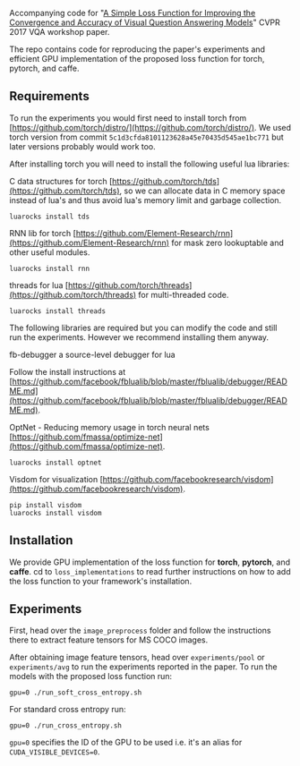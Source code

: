 Accompanying code for "[A Simple Loss Function for Improving the Convergence and Accuracy of Visual Question Answering Models](http://bit.ly/cvpr_vqa)" CVPR 2017 VQA workshop paper.

The repo contains code for reproducing the paper's experiments and efficient GPU implementation of the proposed loss function for torch, pytorch, and caffe. 

## Requirements

To run the experiments you would first need to install torch from [https://github.com/torch/distro/](https://github.com/torch/distro/). We used torch version from commit `5c1d3cfda8101123628a45e70435d545ae1bc771` but later versions probably would work too.

After installing torch you will need to install the following useful lua libraries:

C data structures for torch [https://github.com/torch/tds](https://github.com/torch/tds), so we can allocate data in C memory space instead of lua's and thus avoid lua's memory limit and garbage collection.

`luarocks install tds`

RNN lib for torch [https://github.com/Element-Research/rnn](https://github.com/Element-Research/rnn) for mask zero lookuptable and other useful modules.

`luarocks install rnn`

threads for lua [https://github.com/torch/threads](https://github.com/torch/threads) for multi-threaded code.

`luarocks install threads`

The following libraries are required but you can modify the code and still run the experiments. However we recommend installing them anyway.

fb-debugger a source-level debugger for lua

Follow the install instructions at [https://github.com/facebook/fblualib/blob/master/fblualib/debugger/README.md](https://github.com/facebook/fblualib/blob/master/fblualib/debugger/README.md).

OptNet - Reducing memory usage in torch neural nets [https://github.com/fmassa/optimize-net](https://github.com/fmassa/optimize-net).

`luarocks install optnet`

Visdom for visualization [https://github.com/facebookresearch/visdom](https://github.com/facebookresearch/visdom).

```
pip install visdom
luarocks install visdom
```

## Installation

We provide GPU implementation of the loss function for **torch**, **pytorch**, and **caffe**. 
cd to `loss_implementations` to read further instructions on how to add the loss function to your framework's installation. 


## Experiments

First, head over the `image_preprocess` folder and follow the instructions there to extract feature tensors for MS COCO images. 

After obtaining image feature tensors, head over `experiments/pool` or `experiments/avg` to run the experiments reported in the paper.
To run the models with the proposed loss function run:

`gpu=0 ./run_soft_cross_entropy.sh`

For standard cross entropy run:

`gpu=0 ./run_cross_entropy.sh`

`gpu=0` specifies the ID of the GPU to be used i.e. it's an alias for `CUDA_VISIBLE_DEVICES=0`.

